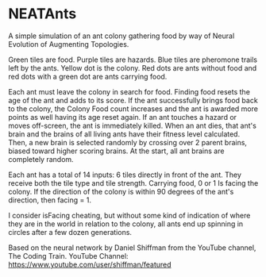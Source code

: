 # NEATAnts
A simple simulation of an ant colony gathering food by way of Neural Evolution of Augmenting Topologies.

Green tiles are food.
Purple tiles are hazards.
Blue tiles are pheromone trails left by the ants.
Yellow dot is the colony.
Red dots are ants without food and red dots with a green dot are ants carrying food.

Each ant must leave the colony in search for food. Finding food resets the age of the ant and adds to its score. If the ant successfully brings food back to the colony, the Colony Food count increases and the ant is awarded more points as well having its age reset again. If an ant touches a hazard or moves off-screen, the ant is immediately killed. When an ant dies, that ant's brain and the brains of all living ants have their fitness level calculated. Then, a new brain is selected randomly by crossing over 2 parent brains, biased toward higher scoring brains. At the start, all ant brains are completely random.

Each ant has a total of 14 inputs:
6 tiles directly in front of the ant. They receive both the tile type and tile strength.
Carrying food, 0 or 1
Is facing the colony. If the direction of the colony is within 90 degrees of the ant's direction, then facing = 1.

I consider isFacing cheating, but without some kind of indication of where they are in the world in relation to the colony, all ants end up spinning in circles after a few dozen generations.

Based on the neural network by Daniel Shiffman from the YouTube channel, The Coding Train.
YouTube Channel: https://www.youtube.com/user/shiffman/featured
